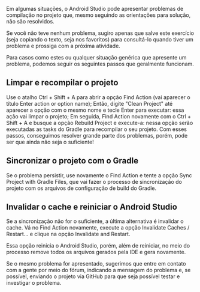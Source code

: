 Em algumas situações, o Android Studio pode apresentar problemas de compilação no projeto que, mesmo seguindo as orientações para solução, não são resolvidos.

Se você não teve nenhum problema, sugiro apenas que salve este exercício (seja copiando o texto, seja nos favoritos) para consultá-lo quando tiver um problema e prossiga com a próxima atividade.

Para casos como estes ou qualquer situação genérica que apresente um problema, podemos seguir os seguintes passos que geralmente funcionam.

## Limpar e recompilar o projeto
Use o atalho Ctrl + Shift + A para abrir a opção Find Action (vai aparecer o título Enter action or option name);
Então, digite "Clean Project" até aparecer a opção com o mesmo nome e tecle Enter para executar: essa ação vai limpar o projeto;
Em seguida, Find Action novamente com o Ctrl + Shift + A e busque a opção Rebuild Project e execute-a: nessa opção serão executadas as tasks do Gradle para recompilar o seu projeto.
Com esses passos, conseguimos resolver grande parte dos problemas, porém, pode ser que ainda não seja o suficiente!

## Sincronizar o projeto com o Gradle
Se o problema persistir, use novamente o Find Action e tente a opção Sync Project with Gradle Files, que vai fazer o processo de sincronização do projeto com os arquivos de configuração de build do Gradle.

## Invalidar o cache e reiniciar o Android Studio

Se a sincronização não for o suficiente, a última alternativa é invalidar o cache. Vá no Find Action novamente, execute a opção Invalidate Caches / Restart... e clique na opção Invalidate and Restart.

Essa opção reinicia o Android Studio, porém, além de reiniciar, no meio do processo remove todos os arquivos gerados pela IDE e gera novamente.

Se o mesmo problema for apresentado, sugerimos que entre em contato com a gente por meio do fórum, indicando a mensagem do problema e, se possível, enviando o projeto via GitHub para que seja possível testar e investigar o problema.